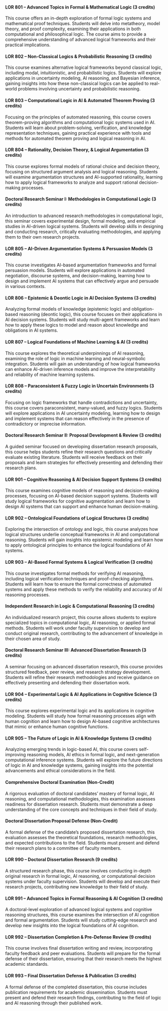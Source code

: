 
#### **LOR 801 – Advanced Topics in Formal & Mathematical Logic (3 credits)**
This course offers an in-depth exploration of formal logic systems and mathematical proof techniques. Students will delve into metatheory, model theory, and proof complexity, examining their applications in both computational and philosophical logic. The course aims to provide a comprehensive understanding of advanced logical frameworks and their practical implications.

#### **LOR 802 – Non-Classical Logics & Probabilistic Reasoning (3 credits)**
This course examines alternative logical frameworks beyond classical logic, including modal, intuitionistic, and probabilistic logics. Students will explore applications in uncertainty modeling, AI reasoning, and Bayesian inference, gaining insights into how these non-classical logics can be applied to real-world problems involving uncertainty and probabilistic reasoning.

#### **LOR 803 – Computational Logic in AI & Automated Theorem Proving (3 credits)**
Focusing on the principles of automated reasoning, this course covers theorem-proving algorithms and computational logic systems used in AI. Students will learn about problem-solving, verification, and knowledge representation techniques, gaining practical experience with tools and methods for automated theorem proving and logical reasoning in AI.

#### **LOR 804 – Rationality, Decision Theory, & Logical Argumentation (3 credits)**
This course explores formal models of rational choice and decision theory, focusing on structured argument analysis and logical reasoning. Students will examine argumentation structures and AI-supported rationality, learning how to apply logical frameworks to analyze and support rational decision-making processes.

#### **Doctoral Research Seminar I: Methodologies in Computational Logic (3 credits)**
An introduction to advanced research methodologies in computational logic, this seminar covers experimental design, formal modeling, and empirical studies in AI-driven logical systems. Students will develop skills in designing and conducting research, critically evaluating methodologies, and applying them to their own research projects.

#### **LOR 805 – AI-Driven Argumentation Systems & Persuasion Models (3 credits)**
This course investigates AI-based argumentation frameworks and formal persuasion models. Students will explore applications in automated negotiation, discourse systems, and decision-making, learning how to design and implement AI systems that can effectively argue and persuade in various contexts.

#### **LOR 806 – Epistemic & Deontic Logic in AI Decision Systems (3 credits)**
Analyzing formal models of knowledge (epistemic logic) and obligation-based reasoning (deontic logic), this course focuses on their applications in AI decision systems. Students will study multi-agent frameworks and learn how to apply these logics to model and reason about knowledge and obligations in AI systems.

#### **LOR 807 – Logical Foundations of Machine Learning & AI (3 credits)**
This course explores the theoretical underpinnings of AI reasoning, examining the role of logic in machine learning and neural-symbolic integration. Students will gain an understanding of how logical frameworks can enhance AI-driven inference models and improve the interpretability and reliability of machine learning systems.

#### **LOR 808 – Paraconsistent & Fuzzy Logic in Uncertain Environments (3 credits)**
Focusing on logic frameworks that handle contradictions and uncertainty, this course covers paraconsistent, many-valued, and fuzzy logics. Students will explore applications in AI uncertainty modeling, learning how to design and implement systems that can reason effectively in the presence of contradictory or imprecise information.

#### **Doctoral Research Seminar II: Proposal Development & Review (3 credits)**
A guided seminar focused on developing dissertation research proposals, this course helps students refine their research questions and critically evaluate existing literature. Students will receive feedback on their proposals and learn strategies for effectively presenting and defending their research plans.

#### **LOR 901 – Cognitive Reasoning & AI Decision Support Systems (3 credits)**
This course examines cognitive models of reasoning and decision-making processes, focusing on AI-based decision support systems. Students will study logical frameworks for cognitive augmentation and learn how to design AI systems that can support and enhance human decision-making.

#### **LOR 902 – Ontological Foundations of Logical Structures (3 credits)**
Exploring the intersection of ontology and logic, this course analyzes how logical structures underlie conceptual frameworks in AI and computational reasoning. Students will gain insights into epistemic modeling and learn how to apply ontological principles to enhance the logical foundations of AI systems.

#### **LOR 903 – AI-Based Formal Systems & Logical Verification (3 credits)**
This course investigates formal methods for verifying AI reasoning, including logical verification techniques and proof-checking algorithms. Students will learn how to ensure the formal correctness of automated systems and apply these methods to verify the reliability and accuracy of AI reasoning processes.

#### **Independent Research in Logic & Computational Reasoning (3 credits)**
An individualized research project, this course allows students to explore specialized topics in computational logic, AI reasoning, or applied formal methods. Students will work under faculty supervision to develop and conduct original research, contributing to the advancement of knowledge in their chosen area of study.

#### **Doctoral Research Seminar III: Advanced Dissertation Research (3 credits)**
A seminar focusing on advanced dissertation research, this course provides structured feedback, peer review, and research strategy development. Students will refine their research methodologies and receive guidance on effectively presenting and defending their dissertation work.

#### **LOR 904 – Experimental Logic & AI Applications in Cognitive Science (3 credits)**
This course explores experimental logic and its applications in cognitive modeling. Students will study how formal reasoning processes align with human cognition and learn how to design AI-based cognitive architectures that mimic or enhance human cognitive functions.

#### **LOR 905 – The Future of Logic in AI & Knowledge Systems (3 credits)**
Analyzing emerging trends in logic-based AI, this course covers self-improving reasoning models, AI ethics in formal logic, and next-generation computational inference systems. Students will explore the future directions of logic in AI and knowledge systems, gaining insights into the potential advancements and ethical considerations in the field.

#### **Comprehensive Doctoral Examination (Non-Credit)**
A rigorous evaluation of doctoral candidates’ mastery of formal logic, AI reasoning, and computational methodologies, this examination assesses readiness for dissertation research. Students must demonstrate a deep understanding of the core concepts and techniques in their field of study.

#### **Doctoral Dissertation Proposal Defense (Non-Credit)**
A formal defense of the candidate’s proposed dissertation research, this evaluation assesses the theoretical foundations, research methodologies, and expected contributions to the field. Students must present and defend their research plans to a committee of faculty members.

#### **LOR 990 – Doctoral Dissertation Research (9 credits)**
A structured research phase, this course involves conducting in-depth original research in formal logic, AI reasoning, or computational decision systems under faculty supervision. Students will develop and execute their research projects, contributing new knowledge to their field of study.

#### **LOR 991 – Advanced Topics in Formal Reasoning & AI Cognition (3 credits)**
A doctoral-level exploration of advanced logical systems and cognitive reasoning structures, this course examines the intersection of AI cognition and formal argumentation. Students will study cutting-edge research and develop new insights into the logical foundations of AI cognition.

#### **LOR 992 – Dissertation Completion & Pre-Defense Review (9 credits)**
This course involves final dissertation writing and review, incorporating faculty feedback and peer evaluations. Students will prepare for the formal defense of their dissertation, ensuring that their research meets the highest academic standards.

#### **LOR 993 – Final Dissertation Defense & Publication (3 credits)**
A formal defense of the completed dissertation, this course includes publication requirements for academic dissemination. Students must present and defend their research findings, contributing to the field of logic and AI reasoning through their published work.
